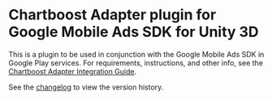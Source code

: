 # Chartboost Adapter plugin for Google Mobile Ads SDK for Unity 3D

This is a plugin to be used in conjunction with the Google Mobile Ads SDK in
Google Play services. For requirements, instructions, and other info, see the
[Chartboost Adapter Integration Guide](https://developers.google.com/admob/unity/mediation/chartboost).

See the [changelog](https://developers.google.com/admob/unity/mediation/chartboost#chartboost-unity-mediation-plugin-changelog)
to view the version history.
